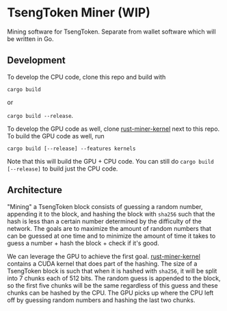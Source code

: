 # TsengToken Miner (WIP)

Mining software for TsengToken. Separate from wallet software which will be written in Go.

## Development

To develop the CPU code, clone this repo and build with

`cargo build`

or

`cargo build --release`.

To develop the GPU code as well, clone [rust-miner-kernel](https://github.com/Dezzmeister/rust-miner-kernel.git) next to this repo. To build the GPU code as well, run

`cargo build [--release] --features kernels`

Note that this will build the GPU + CPU code. You can still do `cargo build [--release]` to build just the CPU code.

## Architecture

"Mining" a TsengToken block consists of guessing a random number, appending it to the block, and hashing the block with `sha256` such that the hash is less than a certain number determined by the difficulty of the network. The goals are to maximize the amount of random numbers that can be guessed at one time and to minimize the amount of time it takes to guess a number + hash the block + check if it's good.

We can leverage the GPU to achieve the first goal. [rust-miner-kernel](https://github.com/Dezzmeister/rust-miner-kernel.git) contains a CUDA kernel that does part of the hashing. The size of a TsengToken block is such that when it is hashed with `sha256`, it will be split into 7 chunks each of 512 bits. The random guess is appended to the block, so the first five chunks will be the same regardless of this guess and these chunks can be hashed by the CPU. The GPU picks up where the CPU left off by guessing random numbers and hashing the last two chunks.
